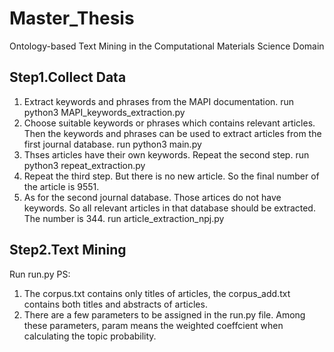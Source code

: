 # Master_Thesis
Ontology-based Text Mining in the Computational Materials Science Domain

## Step1.Collect Data
1. Extract keywords and phrases from the MAPI documentation.
run python3 MAPI_keywords_extraction.py
2. Choose suitable keywords or phrases which contains relevant articles. Then the keywords and phrases can be used to extract articles from the first journal database.
run python3 main.py
3. Thses articles have their own keywords. Repeat the second step.
run python3 repeat_extraction.py
4. Repeat the third step. But there is no new article. So the final number of the article is 9551.
5. As for the second journal database. Those artices do not have keywords. So all relevant articles in that database should be extracted. The number is 344.
run article_extraction_npj.py

## Step2.Text Mining
Run run.py
PS:
1. The corpus.txt contains only titles of articles, the corpus_add.txt contains both titles and abstracts of articles.
2. There are a few parameters to be assigned in the run.py file. Among these parameters, param means the weighted coeffcient when calculating the topic probability.
